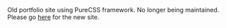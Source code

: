 Old portfolio site using PureCSS framework. No longer being maintained. Please go [here](https://ntamura.netlify.com/) for the new site. 
